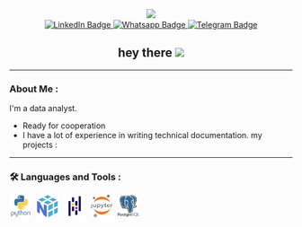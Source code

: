 <div id="header" align="center">
  <img src="https://media.giphy.com/media/v1.Y2lkPTc5MGI3NjExODJiMjhiODA5ZTg0NDg2YjZmM2Q2ZjNjMzFhMTc3OTE5MWViNGM0NiZjdD1z/2vN72ia7o9FWOxN8IL/giphy.gif" width="500"/>
</div>

<div id="badges" align="center">
  <a href="https://www.linkedin.com/in/elizaveta-gololobova-291126263/">
    <img src="https://img.shields.io/badge/LinkedIn-blue?style=flat-square&logo=linkedin&logoColor=white" alt="LinkedIn Badge"/>
  </a>
  
 <a href="https://wa.me/79315809055">
    <img src="https://img.shields.io/badge/Whatsapp-brightgreen?style=flat-square&logo=whatsapp&logoColor=white" alt="Whatsapp Badge"/>
  </a>
  
 <a href="https://t.me/elizavetagoo">
    <img src="https://img.shields.io/badge/Telegram-blue?style=flat-square&logo=telegram&logoColor=white" alt="Telegram Badge"/>
  </a>
  
</div>


<h2 align="center">
hey there
<img src="https://media.giphy.com/media/hvRJCLFzcasrR4ia7z/giphy.gif" width="30px"/>
</h2>

---

### About Me :

I'm a data analyst.
- Ready for cooperation
- I have a lot of experience in writing technical documentation.
my projects :

---

### :hammer_and_wrench: Languages and Tools :

<div>
  <img src="https://github.com/devicons/devicon/blob/master/icons/python/python-original-wordmark.svg" title="Python" alt="Python" width="40" height="40"/>&nbsp;
  <img src="https://github.com/devicons/devicon/blob/master/icons/numpy/numpy-original.svg" title="numpy" alt="numpy" width="40" height="40"/>&nbsp;
  <img src="https://github.com/devicons/devicon/blob/master/icons/pandas/pandas-original.svg" title="pandas" alt="pandas" width="40" height="40"/>&nbsp;
  <img src="https://github.com/devicons/devicon/blob/master/icons/jupyter/jupyter-original-wordmark.svg" title="jupyter" alt="jupyter" width="40" height="40"/>&nbsp;
  <img src="https://github.com/devicons/devicon/blob/master/icons/postgresql/postgresql-original-wordmark.svg" title="Postgresql" alt="Postgresql" width="40" height="40"/>&nbsp;


  
  
  
  
  
  
</div>

